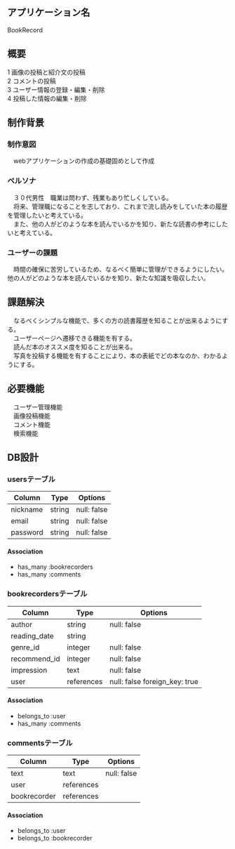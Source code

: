 ## アプリケーション名
  BookRecord
  
## 概要
  1 画像の投稿と紹介文の投稿<br>
  2 コメントの投稿<br>
  3 ユーザー情報の登録・編集・削除<br>
  4 投稿した情報の編集・削除<br>
  
## 制作背景
  ### 制作意図
  　webアプリケーションの作成の基礎固めとして作成
  
  ### ペルソナ
  　３０代男性　職業は問わず、残業もあり忙しくしている。<br>　将来、管理職になることを志しており、これまで流し読みをしていた本の履歴を管理したいと考えている。<br>　また、他の人がどのような本を読んでいるかを知り、新たな読書の参考にしたいと考えている。
  
  ### ユーザーの課題
  　時間の確保に苦労しているため、なるべく簡単に管理ができるようにしたい。<br>
    他の人がどのような本を読んでいるかを知り、新たな知識を吸収したい。
  
## 課題解決
　なるべくシンプルな機能で、多くの方の読書履歴を知ることが出来るようにする。<br>
  　ユーザーページへ遷移できる機能を有する。<br>
  　読んだ本のオススメ度を知ることが出来る。<br>
  　写真を投稿する機能を有することにより、本の表紙でどの本なのか、わかるようにする。
    
## 必要機能
　ユーザー管理機能<br>
　画像投稿機能<br>
　コメント機能<br>
　検索機能
 
## DB設計
    
### usersテーブル

| Column        | Type        | Options                       |
| ------------- | ----------- | ----------------------------- |
| nickname      | string      | null: false                   |
| email         | string      | null: false                   |
| password      | string      | null: false                   |

#### Association

- has_many :bookrecorders
- has_many :comments

### bookrecordersテーブル

| Column        | Type        | Options                       |
| ------------- | ----------- | ----------------------------- |
| author        | string      | null: false                   |
| reading_date  | string      |                               |
| genre_id      | integer     | null: false                   |
| recommend_id  | integer     | null: false                   |
| impression    | text        | null: false                   |
| user          | references  | null: false foreign_key: true |

#### Association

- belongs_to :user
- has_many :comments

### commentsテーブル

| Column        | Type        | Options                       |
| ------------- | ----------- | ----------------------------- |
| text          | text        | null: false                   |
| user          | references  |                               |
| bookrecorder  | references  |                               |

#### Association

- belongs_to :user
- belongs_to :bookrecorder
